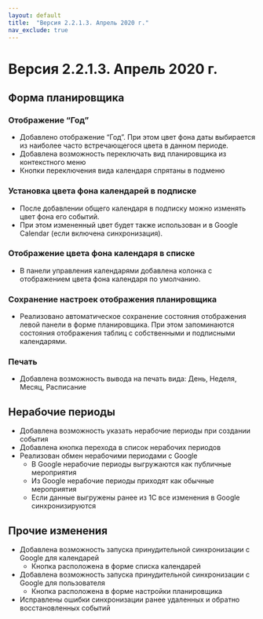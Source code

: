 ```yaml
---
layout: default
title:  "Версия 2.2.1.3. Апрель 2020 г."
nav_exclude: true
---
```


# Версия 2.2.1.3. Апрель 2020 г.

## Форма планировщика

### Отображение “Год”
- Добавлено отображение “Год”. При этом цвет фона даты выбирается из наиболее часто встречающегося цвета в данном периоде.
- Добавлена возможность переключать вид планировщика из контекстного меню
- Кнопки переключения вида календаря спрятаны в подменю

### Установка цвета фона календарей в подписке
- После добавлении общего календаря в подписку можно изменять цвет фона его событий.
- При этом измененный цвет будет также использован и в Google Calendar (если включена синхронизация).

### Отображение цвета фона календаря в списке
- В панели управления календарями добавлена колонка с отображением цвета фона календаря по умолчанию. 

### Сохранение настроек отображения планировщика
- Реализовано автоматическое сохранение состояния отображения левой панели в форме планировщика. При этом запоминаются состояния отображения таблиц с собственными и подписными календарями.

### Печать
- Добавлена возможность вывода на печать вида: День, Неделя, Месяц, Расписание

## Нерабочие периоды
- Добавлена возможность указать нерабочие периоды при создании события
- Добавлена кнопка перехода в список нерабочих периодов
- Реализован обмен нерабочими периодами с Google
  - В Google нерабочие периоды выгружаются как публичные мероприятия
  - Из Google нерабочие периоды приходят как обычные мероприятия
  - Если данные выгружены ранее из 1С все изменения в Google синхронизируются

## Прочие изменения
- Добавлена возможность запуска принудительной синхронизации с Google для календарей
  - Кнопка расположена в форме списка календарей
- Добавлена возможность запуска принудительной синхронизации с Google для пользователя
  - Кнопка расположена в форме настройки планировщика
- Исправлены ошибки синхронизации ранее удаленных и обратно восстановленных событий